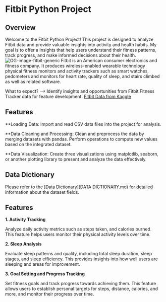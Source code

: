 # Fitbit Python Project

## Overview
Welcome to the Fitbit Python Project! This project is designed to analyze Fitbit data and provide valuable insights into activity and health habits. My goal is to offer a insights that help users understand their fitness patterns, track progress, and make informed decisions about their health. 
![OG-image-fitbit-generic](https://github.com/user-attachments/assets/9c424fc1-1456-4bf0-82d9-8e1f91707fb0)
Fitbit is an American consumer electronics and fitness company. It produces wireless-enabled wearable technology physical fitness monitors and activity trackers such as smart watches, pedometers and monitors for heart rate, quality of sleep, and stairs climbed as well as related software.

What to expect? --> Identify insights and opportunities from Fitbit Fitness Tracker data for feature development. [Fitbit Data from Kaggle](https://www.kaggle.com/datasets/arashnic/fitbit?source=post_page-----c18835475563--------------------------------)

## Features
**Loading Data: Import and read CSV data files into the project for analysis.

**Data Cleaning and Processing: Clean and preprocess the data by merging datasets with pandas. Perform operations to compute new values based on the integrated dataset.

**Data Visualization: Create three visualizations using matplotlib, seaborn, or another plotting library to present and analyze the data effectively.

## Data Dictionary

Please refer to the [Data Dictionary](DATA DICTIONARY.md) for detailed information about the dataset fields.

## Features
**1. Activity Tracking**

Analyze daily activity metrics such as steps taken, and calories burned. This feature helps users monitor their physical activity levels over time.

**2. Sleep Analysis**

Evaluate sleep patterns and quality, including total sleep duration, sleep stages, and sleep efficiency. This provides insights into how well users are sleeping and areas for improvement.

**3. Goal Setting and Progress Tracking**

Set fitness goals and track progress towards achieving them. This feature allows users to establish personal targets for steps, distance, calories, and more, and monitor their progress over time.


